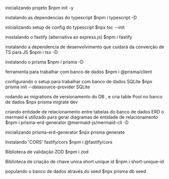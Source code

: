 inicializando projeto 
$npm init -y

instalando as dependencias do typescript
$npm i typescript -D

inicializando setup de config do typescript
$npx tsc --init

insstalando o fastify (alternativa ao express.js)
$npm i fastify

instalando a dependencia de desenvolvimento que cuidará da converção de TS para JS
$npm i tsx -D

instalando o prisma 
$npm i prisma -D

ferramenta para trabalhar com banco de dados
$npm i @prisma/client

configurando o setup para trabalhar com banco de dados SQLite
$npx prisma init --datasource-provider SQLite

rodando as migrations de versionamento do DB , e cria table Pool no banco de dados
$npx prisma migrate dev

criando entidade de relacionamento entre tabelas do banco de dados ERD
o mermaid é utilizado para gerar diagramas de entidade de relacionamento
$npm i prisma-erd-generator @mermaid-js/mermaid-cli -D

inicializando prisma-erd-generator
$npx prisma generate

Instalando 'CORS' fastify/cors 
$npm i @fastify/cors

Biblioteca de validação ZOD
$npm i zod

Biblioteca de criação de chave unica short unique id
$npm i short-unique-id

populando o banco de dados através do seed
$npx prisma db seed

